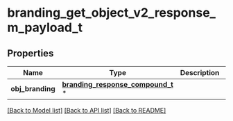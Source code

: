 # branding_get_object_v2_response_m_payload_t

## Properties
Name | Type | Description | Notes
------------ | ------------- | ------------- | -------------
**obj_branding** | [**branding_response_compound_t**](branding_response_compound.md) \* |  | 

[[Back to Model list]](../README.md#documentation-for-models) [[Back to API list]](../README.md#documentation-for-api-endpoints) [[Back to README]](../README.md)


